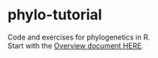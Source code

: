 # phylo-tutorial
Code and exercises for phylogenetics in R.  
Start with the [Overview document HERE](https://github.com/geoepi/phylo-tutorial/blob/main/overview.md).
